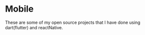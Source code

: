 # Mobile

These are some of my open source projects that I have done using dart(flutter) and reactNative.
